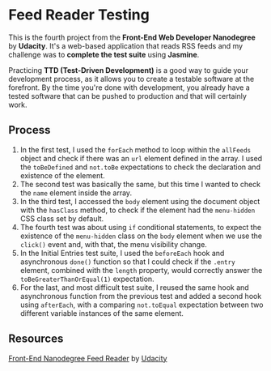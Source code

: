 # Feed Reader Testing
This is the fourth project from the **Front-End Web Developer Nanodegree** by **Udacity**. It's a web-based application that reads RSS feeds and my challenge was to **complete the test suite** using **Jasmine**.

Practicing **TTD (Test-Driven Development)** is a good way to guide your development process, as it allows you to create a testable software at the forefront. By the time you're done with development, you already have a tested software that can be pushed to production and that will certainly work.

## Process
1. In the first test, I used the `forEach` method to loop within the `allFeeds` object and check if there was an `url` element defined in the array. I used the `toBeDefined` and `not.toBe` expectations to check the declaration and existence of the element.
2. The second test was basically the same, but this time I wanted to check the `name` element inside the array.
3. In the third test, I accessed the `body` element using the document object with the `hasClass` method, to check if the element had the `menu-hidden` CSS class set by default.
4. The fourth test was about using `if` conditional statements, to expect the existence of the `menu-hidden` class on the `body` element when we use the `click()` event and, with that, the menu visibility change.
5. In the Initial Entries test suite, I used the `beforeEach` hook and asynchronous `done()` function so that I could check if the `.entry` element, combined with the `length` property, would correctly answer the `toBeGreaterThanOrEqual(1)` expectation.
6. For the last, and most difficult test suite, I reused the same hook and asynchronous function from the previous test and added a second hook using `afterEach`, with a comparing `not.toEqual` expectation between two different variable instances of the same element.

## Resources
[Front-End Nanodegree Feed Reader](https://github.com/udacity/frontend-nanodegree-feedreader) by [Udacity](https://github.com/udacity)
